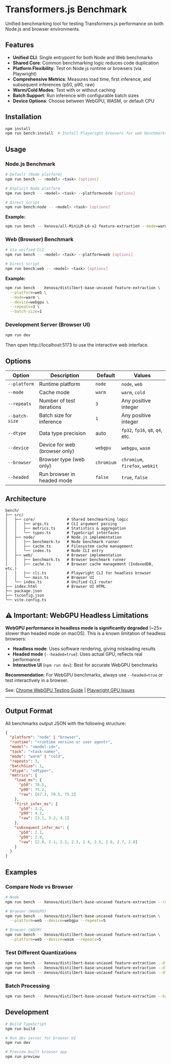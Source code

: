 # Transformers.js Benchmark

Unified benchmarking tool for testing Transformers.js performance on both Node.js and browser environments.

## Features

- **Unified CLI**: Single entrypoint for both Node and Web benchmarks
- **Shared Core**: Common benchmarking logic reduces code duplication
- **Platform Flexibility**: Test on Node.js runtime or browsers (via Playwright)
- **Comprehensive Metrics**: Measures load time, first inference, and subsequent inferences (p50, p90, raw)
- **Warm/Cold Modes**: Test with or without caching
- **Batch Support**: Run inference with configurable batch sizes
- **Device Options**: Choose between WebGPU, WASM, or default CPU

## Installation

```bash
npm install
npm run bench:install  # Install Playwright browsers for web benchmarks
```

## Usage

### Node.js Benchmark

```bash
# Default (Node platform)
npm run bench -- <model> <task> [options]

# Explicit Node platform
npm run bench -- <model> <task> --platform=node [options]

# Direct script
npm run bench:node -- <model> <task> [options]
```

**Example:**
```bash
npm run bench -- Xenova/all-MiniLM-L6-v2 feature-extraction --mode=warm --repeats=3 --batch-size=1
```

### Web (Browser) Benchmark

```bash
# Via unified CLI
npm run bench -- <model> <task> --platform=web [options]

# Direct script
npm run bench:web -- <model> <task> [options]
```

**Example:**
```bash
npm run bench -- Xenova/distilbert-base-uncased feature-extraction \
  --platform=web \
  --mode=warm \
  --device=webgpu \
  --repeats=3 \
  --batch-size=1
```

### Development Server (Browser UI)

```bash
npm run dev
```

Then open http://localhost:5173 to use the interactive web interface.

## Options

| Option | Description | Default | Values |
|--------|-------------|---------|--------|
| `--platform` | Runtime platform | `node` | `node`, `web` |
| `--mode` | Cache mode | `warm` | `warm`, `cold` |
| `--repeats` | Number of test iterations | `3` | Any positive integer |
| `--batch-size` | Batch size for inference | `1` | Any positive integer |
| `--dtype` | Data type precision | auto | `fp32`, `fp16`, `q8`, `q4`, etc. |
| `--device` | Device for web (browser only) | `webgpu` | `webgpu`, `wasm` |
| `--browser` | Browser type (web only) | `chromium` | `chromium`, `firefox`, `webkit` |
| `--headed` | Run browser in headed mode | `false` | `true`, `false` |

## Architecture

```
bench/
├── src/
│   ├── core/              # Shared benchmarking logic
│   │   ├── args.ts        # CLI argument parsing
│   │   ├── metrics.ts     # Statistics & aggregation
│   │   └── types.ts       # TypeScript interfaces
│   ├── node/              # Node.js implementation
│   │   ├── benchmark.ts   # Node benchmark runner
│   │   ├── cache.ts       # Filesystem cache management
│   │   └── index.ts       # Node CLI entry
│   ├── web/               # Browser implementation
│   │   ├── benchmark.ts   # Browser benchmark runner
│   │   ├── cache.ts       # Browser cache management (IndexedDB, etc.)
│   │   ├── cli.ts         # Playwright CLI for headless browser
│   │   └── main.ts        # Browser UI
│   └── index.ts           # Unified CLI router
├── index.html             # Browser UI HTML
├── package.json
├── tsconfig.json
└── vite.config.ts
```

## ⚠️ Important: WebGPU Headless Limitations

**WebGPU performance in headless mode is significantly degraded** (~25× slower than headed mode on macOS). This is a known limitation of headless browsers:

- **Headless mode**: Uses software rendering, giving misleading results
- **Headed mode** (`--headed=true`): Uses actual GPU, reflects real performance
- **Interactive UI** (`npm run dev`): Best for accurate WebGPU benchmarks

**Recommendation**: For WebGPU benchmarks, always use `--headed=true` or test interactively in a browser.

See: [Chrome WebGPU Testing Guide](https://developer.chrome.com/blog/supercharge-web-ai-testing#enable-webgpu) | [Playwright GPU Issues](https://github.com/microsoft/playwright/issues/11627)

---

## Output Format

All benchmarks output JSON with the following structure:

```json
{
  "platform": "node" | "browser",
  "runtime": "<runtime version or user agent>",
  "model": "<model-id>",
  "task": "<task-name>",
  "mode": "warm" | "cold",
  "repeats": 3,
  "batchSize": 1,
  "dtype": "<dtype>",
  "metrics": {
    "load_ms": {
      "p50": 70.5,
      "p90": 75.2,
      "raw": [67.3, 70.5, 75.2]
    },
    "first_infer_ms": {
      "p50": 3.2,
      "p90": 4.1,
      "raw": [3.1, 3.2, 4.1]
    },
    "subsequent_infer_ms": {
      "p50": 2.1,
      "p90": 2.8,
      "raw": [2.0, 2.1, 2.2, 2.3, 2.4, 2.5, 2.6, 2.7, 2.8]
    }
  }
}
```

## Examples

### Compare Node vs Browser

```bash
# Node
npm run bench -- Xenova/distilbert-base-uncased feature-extraction --repeats=5

# Browser (WebGPU)
npm run bench -- Xenova/distilbert-base-uncased feature-extraction \
  --platform=web --device=webgpu --repeats=5

# Browser (WASM)
npm run bench -- Xenova/distilbert-base-uncased feature-extraction \
  --platform=web --device=wasm --repeats=5
```

### Test Different Quantizations

```bash
npm run bench -- Xenova/distilbert-base-uncased feature-extraction --dtype=fp32
npm run bench -- Xenova/distilbert-base-uncased feature-extraction --dtype=fp16
npm run bench -- Xenova/distilbert-base-uncased feature-extraction --dtype=q8
```

### Batch Processing

```bash
npm run bench -- Xenova/distilbert-base-uncased feature-extraction --batch-size=8 --repeats=3
```

## Development

```bash
# Build TypeScript
npm run build

# Run dev server for browser UI
npm run dev

# Preview built browser app
npm run preview
```

